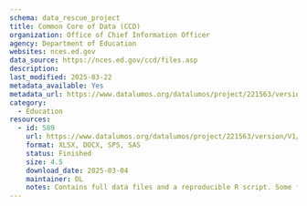 ```yaml
---
schema: data_rescue_project 
title: Common Core of Data (CCD)
organization: Office of Chief Information Officer
agency: Department of Education
websites: nces.ed.gov
data_source: https://nces.ed.gov/ccd/files.asp
description: 
last_modified: 2025-03-22
metadata_available: Yes
metadata_url: https://www.datalumos.org/datalumos/project/221563/version/V1/view
category:
  - Education
resources:
  - id: 589
    url: https://www.datalumos.org/datalumos/project/221563/version/V1/view
    format: XLSX, DOCX, SPS, SAS
    status: Finished
    size: 4.5
    download_date: 2025-03-04
    maintainer: DL
    notes: Contains full data files and a reproducible R script. Some files may be out of place in the "Prior Release and Documentation" folder, but all files are present nonetheless.
---
```

